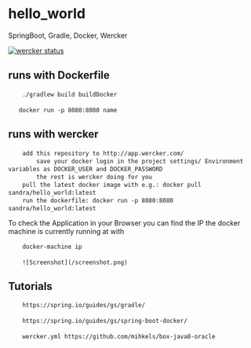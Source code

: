 # hello_world
SpringBoot, Gradle, Docker, Wercker

[![wercker status](https://app.wercker.com/status/f2e4c13fd194cde02c47337ea5da6baa/m "wercker status")](https://app.wercker.com/project/bykey/f2e4c13fd194cde02c47337ea5da6baa)



## runs with Dockerfile

        ./gradlew build buildDocker
        
       docker run -p 8080:8080 name


## runs with wercker
        add this repository to http://app.wercker.com/
            save your docker login in the project settings/ Environment variables as DOCKER_USER and DOCKER_PASSWORD
            the rest is wercker doing for you
        pull the latest docker image with e.g.: docker pull sandra/hello_world:latest
        run the dockerfile: docker run -p 8080:8080 sandra/hello_world:latest
        
To check the Application in your Browser you can find the IP the docker machine is currently running at with

        docker-machine ip
      
        ![Screenshot](/screenshot.png)
        
## Tutorials


        https://spring.io/guides/gs/gradle/

        https://spring.io/guides/gs/spring-boot-docker/
        
        wercker.yml https://github.com/mihkels/box-java8-oracle
